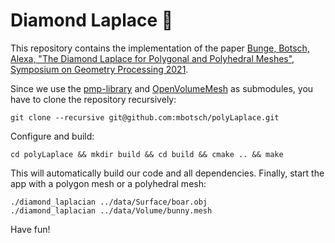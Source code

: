 # Diamond Laplace 🔷

This repository contains the implementation of the paper [Bunge, Botsch, Alexa, "The Diamond Laplace for Polygonal and Polyhedral Meshes", Symposium on Geometry Processing 2021](https://ls7-gv.cs.tu-dortmund.de/downloads/publications/2021/sgp21.pdf).

Since we use the [pmp-library](http://www.pmp-library.org/) and [OpenVolumeMesh](https://www.graphics.rwth-aachen.de/software/openvolumemesh/) as submodules, you have to clone the repository recursively:

    git clone --recursive git@github.com:mbotsch/polyLaplace.git

Configure and build:

    cd polyLaplace && mkdir build && cd build && cmake .. && make

This will automatically build our code and all dependencies. Finally, start the app with a polygon mesh or a polyhedral mesh:

    ./diamond_laplacian ../data/Surface/boar.obj
    ./diamond_laplacian ../data/Volume/bunny.mesh

Have fun!
